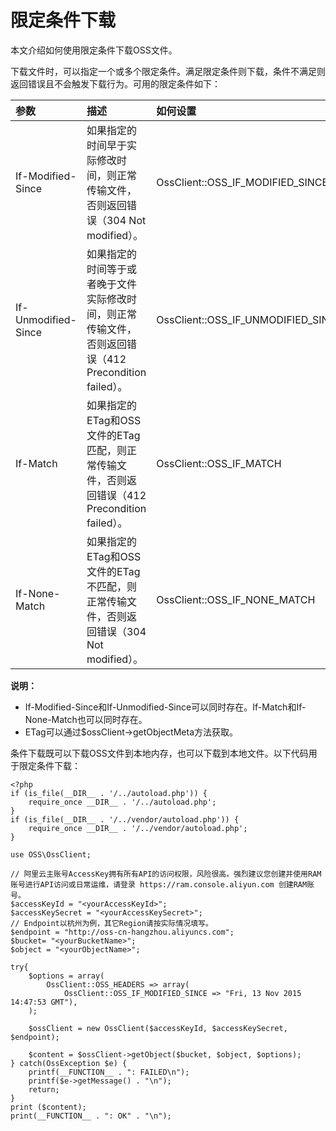 # 限定条件下载

本文介绍如何使用限定条件下载OSS文件。

下载文件时，可以指定一个或多个限定条件。满足限定条件则下载，条件不满足则返回错误且不会触发下载行为。可用的限定条件如下：

|参数|描述|如何设置|
|:-|:-|:---|
|If-Modified-Since|如果指定的时间早于实际修改时间，则正常传输文件，否则返回错误（304 Not modified）。|OssClient::OSS\_IF\_MODIFIED\_SINCE|
|If-Unmodified-Since|如果指定的时间等于或者晚于文件实际修改时间，则正常传输文件，否则返回错误（412 Precondition failed）。|OssClient::OSS\_IF\_UNMODIFIED\_SINCE|
|If-Match|如果指定的ETag和OSS文件的ETag匹配，则正常传输文件，否则返回错误（412 Precondition failed）。|OssClient::OSS\_IF\_MATCH|
|If-None-Match|如果指定的ETag和OSS文件的ETag不匹配，则正常传输文件，否则返回错误（304 Not modified）。|OssClient::OSS\_IF\_NONE\_MATCH|

**说明：**

-   If-Modified-Since和If-Unmodified-Since可以同时存在。If-Match和If-None-Match也可以同时存在。
-   ETag可以通过$ossClient-\>getObjectMeta方法获取。

条件下载既可以下载OSS文件到本地内存，也可以下载到本地文件。以下代码用于限定条件下载：

```language-php
<?php
if (is_file(__DIR__ . '/../autoload.php')) {
    require_once __DIR__ . '/../autoload.php';
}
if (is_file(__DIR__ . '/../vendor/autoload.php')) {
    require_once __DIR__ . '/../vendor/autoload.php';
}

use OSS\OssClient;

// 阿里云主账号AccessKey拥有所有API的访问权限，风险很高。强烈建议您创建并使用RAM账号进行API访问或日常运维，请登录 https://ram.console.aliyun.com 创建RAM账号。
$accessKeyId = "<yourAccessKeyId>";
$accessKeySecret = "<yourAccessKeySecret>";
// Endpoint以杭州为例，其它Region请按实际情况填写。
$endpoint = "http://oss-cn-hangzhou.aliyuncs.com";
$bucket= "<yourBucketName>";
$object = "<yourObjectName>";

try{
    $options = array(
        OssClient::OSS_HEADERS => array(
            OssClient::OSS_IF_MODIFIED_SINCE => "Fri, 13 Nov 2015 14:47:53 GMT"),
    );

    $ossClient = new OssClient($accessKeyId, $accessKeySecret, $endpoint);

    $content = $ossClient->getObject($bucket, $object, $options);
} catch(OssException $e) {
    printf(__FUNCTION__ . ": FAILED\n");
    printf($e->getMessage() . "\n");
    return;
}
print ($content);
print(__FUNCTION__ . ": OK" . "\n");

```

